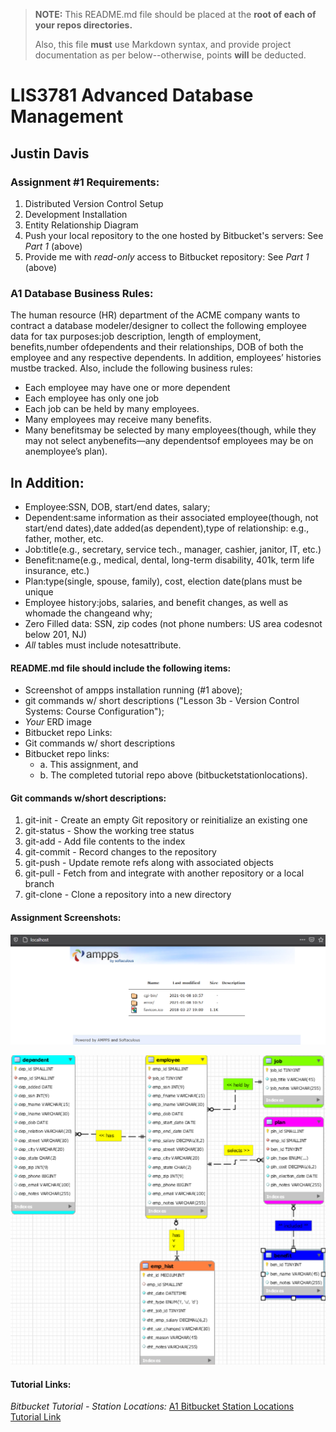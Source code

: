 > **NOTE:** This README.md file should be placed at the **root of each of your repos directories.**
>
>Also, this file **must** use Markdown syntax, and provide project documentation as per below--otherwise, points **will** be deducted.
>

# LIS3781 Advanced Database Management

## Justin Davis

### Assignment #1 Requirements:

[comment]: <> (>*Sub-Heading:*)

1. Distributed Version Control Setup
2. Development Installation
3. Entity Relationship Diagram
4. Push your local repository to the one hosted by Bitbucket's servers: See *Part 1* (above)
5. Provide me with *read-only* access to Bitbucket repository: See *Part 1* (above)

### A1 Database Business Rules:

The human resource (HR) department of the ACME company wants to contract a database modeler/designer to collect the following employee data for tax purposes:job description, length of employment, benefits,number ofdependents and their relationships, DOB of both the employee and any respective dependents. In addition, employees’ histories mustbe tracked. Also, include the following business rules:

*  Each employee may have one or more dependent
*  Each employee has only one job
*  Each job can be held by many employees.
*  Many employees may receive many benefits.
*  Many benefitsmay be selected by many employees(though, while they may not select anybenefits—any dependentsof employees may be on anemployee’s plan).

## In Addition:

*  Employee:SSN, DOB, start/end dates, salary;
*  Dependent:same information as their associated employee(though, not start/end dates),date added(as dependent),type of relationship: e.g., father, mother, etc.
*  Job:title(e.g., secretary, service tech., manager, cashier, janitor, IT, etc.)
*  Benefit:name(e.g., medical, dental, long-term disability, 401k, term life insurance, etc.)
*  Plan:type(single, spouse, family), cost, election date(plans must be unique
*  Employee history:jobs, salaries, and benefit changes, as well as whomade the changeand why;
*  Zero Filled data: SSN, zip codes (not phone numbers: US area codesnot below 201, NJ)
*  *All* tables must include notesattribute.

#### README.md file should include the following items:

* Screenshot of ampps installation running (#1 above);
* git commands w/ short descriptions ("Lesson 3b - Version Control Systems: Course Configuration");
* *Your* ERD image
* Bitbucket repo Links:
* Git commands w/ short descriptions
* Bitbucket repo links:
    * a. This assignment, and
    * b. The completed tutorial repo above (bitbucketstationlocations).

[comment]: <> (> This is a blockquote.)
> 
[comment]: <> (> This is the second paragraph in the blockquote.)
>
#### Git commands w/short descriptions:

1. git-init - Create an empty Git repository or reinitialize an existing one
2. git-status - Show the working tree status
3. git-add - Add file contents to the index
4. git-commit - Record changes to the repository
5. git-push - Update remote refs along with associated objects
6. git-pull - Fetch from and integrate with another repository or a local branch
7. git-clone - Clone a repository into a new directory

#### Assignment Screenshots:

![AMPPS Installation Screenshot](img/ampps_screenshot.png)

![Screenshot of A1 ERD](img/erd_screenshot.png)

#### Tutorial Links:

*Bitbucket Tutorial - Station Locations:*
[A1 Bitbucket Station Locations Tutorial Link](https://bitbucket.org/jd19z/bitbucketstationlocations/ "Bitbucket Station Locations")